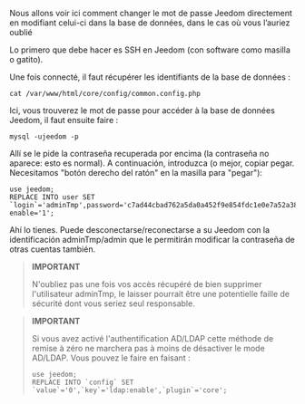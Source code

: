 Nous allons voir ici comment changer le mot de passe Jeedom directement
en modifiant celui-ci dans la base de données, dans le cas où vous l’auriez oublié 

Lo primero que debe hacer es SSH en Jeedom (con
software como masilla o gatito).

Une fois connecté, il faut récupérer les identifiants de la base de
données :

``` {.bash}
cat /var/www/html/core/config/common.config.php
```

Ici, vous trouverez le mot de passe pour accéder à la base de données
Jeedom, il faut ensuite faire :

``` {.bash}
mysql -ujeedom -p
```

Allí se le pide la contraseña recuperada por encima (la contraseña
no aparece: esto es normal). A continuación, introduzca (o mejor,
copiar pegar. Necesitamos "botón derecho del ratón" en la masilla para "pegar"):

``` {.bash}
use jeedom;
REPLACE INTO user SET `login`='adminTmp',password='c7ad44cbad762a5da0a452f9e854fdc1e0e7a52a38015f23f3eab1d80b931dd472634dfac71cd34ebc35d16ab7fb8a90c81f975113d6c7538dc69dd8de9077ec',profils='admin', enable='1';
```

Ahí lo tienes. Puede desconectarse/reconectarse a su Jeedom con la
identificación adminTmp/admin que le permitirán modificar la contraseña
de otras cuentas también.

>**IMPORTANT**
>
>N'oubliez pas une fois vos accès récupéré de bien supprimer l'utilisateur adminTmp, le laisser pourrait être une potentielle
faille de sécurité dont vous seriez seul responsable.

>**IMPORTANT**
>
> Si vous avez activé l'authentification AD/LDAP cette méthode de remise à zéro ne marchera pas à moins de désactiver le mode AD/LDAP. Vous pouvez le faire en faisant : 
>``` {.bash}
>use jeedom;
>REPLACE INTO `config` SET `value`='0',`key`='ldap:enable',`plugin`='core';
>```
